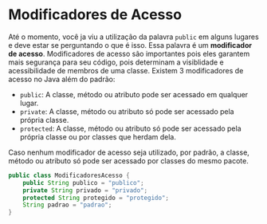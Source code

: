 # Modificadores de Acesso

Até o momento, você ja viu a utilização da palavra `public` em alguns lugares e deve estar se perguntando o que é isso. Essa palavra é um **modificador de acesso**. Modificadores de acesso são importantes pois eles garantem mais segurança para seu código, pois determinam a visiblidade e acessibilidade de membros de uma classe. Existem 3 modificadores de acesso no Java além do padrão:

- `public`: A classe, método ou atributo pode ser acessado em qualquer lugar.
- `private`: A classe, método ou atributo só pode ser acessado pela própria classe.
- `protected`: A classe, método ou atributo só pode ser acessado pela própria classe ou por classes que herdam dela.

Caso nenhum modificador de acesso seja utilizado, por padrão, a classe, método ou atributo só pode ser acessado por classes do mesmo pacote.

```java
public class ModificadoresAcesso {
    public String publico = "publico";
    private String privado = "privado";
    protected String protegido = "protegido";
    String padrao = "padrao";
}
```